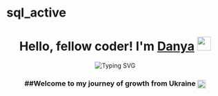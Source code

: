 # sql_active
<h1 align="center">Hello, fellow coder! I'm <a href="https://daniilshat.ru/" target="_blank">Danya</a> 
<img src="https://github.com/blackcater/blackcater/raw/main/images/Hi.gif" height="32"/></h1>

<p align="center">
  <img src="https://readme-typing-svg.herokuapp.com?font=Fira+Code&weight=800&size=25&pause=1000&color=F751A0&background=FFFFFF00&width=435&lines=---Computer+science+student---" alt="Typing SVG" />
</p> 

<h3 align="center">##Welcome to my journey of growth from Ukraine <img src="https://flagcdn.com/ua.svg" alt="Ukraine" style="height:20px; vertical-align:middle;" />
